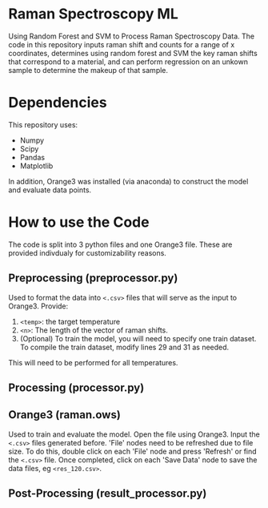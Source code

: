 # Raman Spectroscopy ML
Using Random Forest and SVM to Process Raman Spectroscopy Data. The code in this repository inputs raman shift and counts for a range of x coordinates, determines using random forest and SVM the key raman shifts that correspond to a material, and can perform regression on an unkown sample to determine the makeup of that sample.

# Dependencies
This repository uses:
* Numpy
* Scipy
* Pandas
* Matplotlib

In addition, Orange3 was installed (via anaconda) to construct the model and evaluate data points.

# How to use the Code
The code is split into 3 python files and one Orange3 file. These are provided indivdualy for customizability reasons.

## Preprocessing (preprocessor.py)
Used to format the data into `<.csv>` files that will serve as the input to Orange3. Provide:
1. `<temp>`: the target temperature
2. `<n>`: The length of the vector of raman shifts.
3. (Optional) To train the model, you will need to specify one train dataset. To compile the train dataset, modify lines 29 and 31 as needed. 

This will need to be performed for all temperatures.

## Processing (processor.py)

## Orange3 (raman.ows)
Used to train and evaluate the model. Open the file using Orange3. Input the `<.csv>` files generated before. 'File' nodes need to be refreshed due to file size. To do this, double click on each 'File' node and press 'Refresh' or find the `<.csv>` file. Once completed, click on each 'Save Data' node to save the data files, eg `<res_120.csv>`.

## Post-Processing (result_processor.py)
